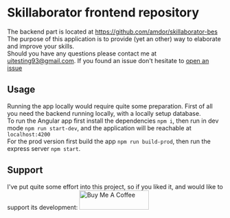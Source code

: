 # Skillaborator frontend repository

The backend part is located at https://github.com/amdor/skillaborator-bes
The purpose of this application is to provide (yet an other) way to elaborate and improve your skills. </br>
Should you have any questions please contact me at [uitesting93@gmail.com](uitesting93@gmail.com). If you found an issue don't hesitate to [open an issue](https://github.com/amdor/skillaborator-fes/issues/new)

## Usage

Running the app locally would require quite some preparation. First of all you need the backend running locally, with a locally setup database. </br>
To run the Angular app first install the dependencies `npm i`, then run in dev mode `npm run start-dev`, and the application will be reachable at `localhost:4200` </br>
For the prod version first build the app `npm run build-prod`, then run the express server `npm start`.

## Support
I've put quite some effort into this project, so if you liked it, and would like to support its development:
<a href="https://www.buymeacoffee.com/skillaborator" target="_blank"><img src="https://cdn.buymeacoffee.com/buttons/v2/default-violet.png" alt="Buy Me A Coffee" style="height: 45px !important;width:162px !important;" ></a>

